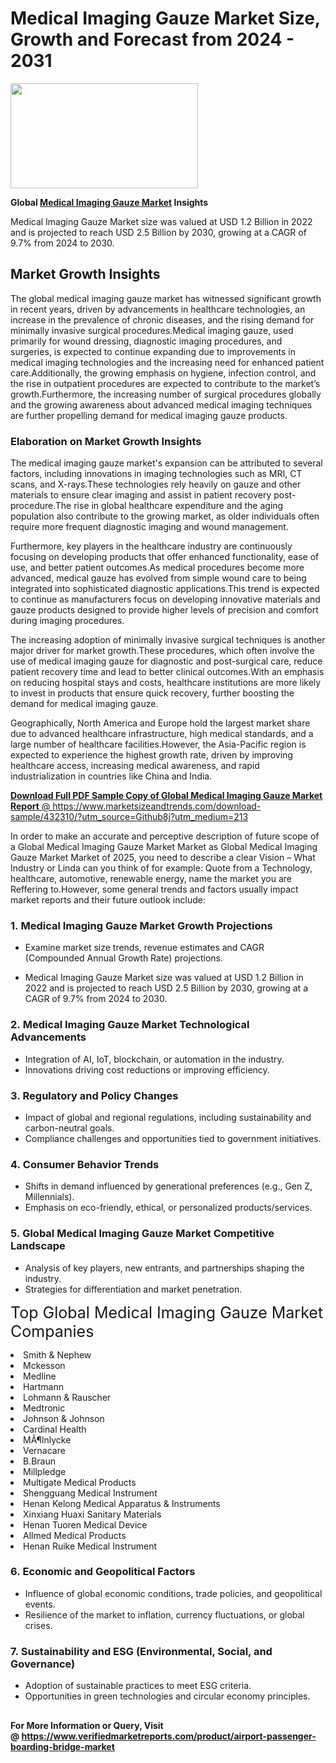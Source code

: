 <H1>Medical Imaging Gauze Market Size, Growth and Forecast from 2024 - 2031</H1><img class="aligncenter size-medium wp-image-584254" src="https://thirdeyenews.in/wp-content/uploads/2024/09/Global-Market-Research-300x168.jpeg" alt="" width="300" height="168" /><p><strong>Global&nbsp;<a href="https://www.marketsizeandtrends.com/download-sample/432310/?utm_source=Github8j?utm_medium=213">Medical Imaging Gauze Market</a> Insights</strong></p><p>Medical Imaging Gauze Market size was valued at USD 1.2 Billion in 2022 and is projected to reach USD 2.5 Billion by 2030, growing at a CAGR of 9.7% from 2024 to 2030.</p><p><h2>Market Growth Insights</h2> <p>The global medical imaging gauze market has witnessed significant growth in recent years, driven by advancements in healthcare technologies, an increase in the prevalence of chronic diseases, and the rising demand for minimally invasive surgical procedures.Medical imaging gauze, used primarily for wound dressing, diagnostic imaging procedures, and surgeries, is expected to continue expanding due to improvements in medical imaging technologies and the increasing need for enhanced patient care.Additionally, the growing emphasis on hygiene, infection control, and the rise in outpatient procedures are expected to contribute to the market’s growth.Furthermore, the increasing number of surgical procedures globally and the growing awareness about advanced medical imaging techniques are further propelling demand for medical imaging gauze products.</p> <p><a href="#"></a></p> <h3>Elaboration on Market Growth Insights</h3> <p>The medical imaging gauze market's expansion can be attributed to several factors, including innovations in imaging technologies such as MRI, CT scans, and X-rays.These technologies rely heavily on gauze and other materials to ensure clear imaging and assist in patient recovery post-procedure.The rise in global healthcare expenditure and the aging population also contribute to the growing market, as older individuals often require more frequent diagnostic imaging and wound management.</p> <p>Furthermore, key players in the healthcare industry are continuously focusing on developing products that offer enhanced functionality, ease of use, and better patient outcomes.As medical procedures become more advanced, medical gauze has evolved from simple wound care to being integrated into sophisticated diagnostic applications.This trend is expected to continue as manufacturers focus on developing innovative materials and gauze products designed to provide higher levels of precision and comfort during imaging procedures.</p> <p>The increasing adoption of minimally invasive surgical techniques is another major driver for market growth.These procedures, which often involve the use of medical imaging gauze for diagnostic and post-surgical care, reduce patient recovery time and lead to better clinical outcomes.With an emphasis on reducing hospital stays and costs, healthcare institutions are more likely to invest in products that ensure quick recovery, further boosting the demand for medical imaging gauze.</p> <p>Geographically, North America and Europe hold the largest market share due to advanced healthcare infrastructure, high medical standards, and a large number of healthcare facilities.However, the Asia-Pacific region is expected to experience the highest growth rate, driven by improving healthcare access, increasing medical awareness, and rapid industrialization in countries like China and India.</p> <p><a href="#"></p><p><span class=""><strong>Download Full PDF Sample Copy of Global Medical Imaging Gauze Market Report</strong> @ <a href="https://www.marketsizeandtrends.com/download-sample/432310/?utm_source=Github8j?utm_medium=213" target="_blank">https://www.marketsizeandtrends.com/download-sample/432310/?utm_source=Github8j?utm_medium=213</a></span></p><p>In order to make an accurate and perceptive description of future scope of a Global&nbsp;Medical Imaging Gauze Market Market as Global&nbsp;Medical Imaging Gauze Market Market of 2025, you need to describe a clear Vision &ndash; What Industry or Linda can you think of for example: Quote from a Technology, healthcare, automotive, renewable energy, name the market you are Reffering to.However, some general trends and factors usually impact market reports and their future outlook include:</p><h3>1.&nbsp;<strong>Medical Imaging Gauze Market Growth Projections</strong></h3><ul><li>Examine market size trends, revenue estimates and CAGR (Compounded Annual Growth Rate) projections.</li><li><p>Medical Imaging Gauze Market size was valued at USD 1.2 Billion in 2022 and is projected to reach USD 2.5 Billion by 2030, growing at a CAGR of 9.7% from 2024 to 2030.</p></li></ul><h3>2.&nbsp;<strong>Medical Imaging Gauze Market Technological Advancements</strong></h3><ul><li>Integration of AI, IoT, blockchain, or automation in the industry.</li><li>Innovations driving cost reductions or improving efficiency.</li></ul><h3>3.&nbsp;<strong>Regulatory and Policy Changes</strong></h3><ul><li>Impact of global and regional regulations, including sustainability and carbon-neutral goals.</li><li>Compliance challenges and opportunities tied to government initiatives.</li></ul><h3>4.&nbsp;<strong>Consumer Behavior Trends</strong></h3><ul><li>Shifts in demand influenced by generational preferences (e.g., Gen Z, Millennials).</li><li>Emphasis on eco-friendly, ethical, or personalized products/services.</li></ul><h3>5.&nbsp;<strong>Global Medical Imaging Gauze Market Competitive Landscape</strong></h3><ul><li>Analysis of key players, new entrants, and partnerships shaping the industry.</li><li>Strategies for differentiation and market penetration.</li></ul><p data-pm-slice="1 1 []"><span style="color: inherit; font-family: inherit; font-size: 25px;">Top Global Medical Imaging Gauze Market Companies</span></p><div class="" data-test-id=""><p><li>Smith & Nephew</li><li> Mckesson</li><li> Medline</li><li> Hartmann</li><li> Lohmann & Rauscher</li><li> Medtronic</li><li> Johnson & Johnson</li><li> Cardinal Health</li><li> MÃ¶lnlycke</li><li> Vernacare</li><li> B.Braun</li><li> Millpledge</li><li> Multigate Medical Products</li><li> Shengguang Medical Instrument</li><li> Henan Kelong Medical Apparatus & Instruments</li><li> Xinxiang Huaxi Sanitary Materials</li><li> Henan Tuoren Medical Device</li><li> Allmed Medical Products</li><li> Henan Ruike Medical Instrument</li></p></div><h3>6.&nbsp;<strong>Economic and Geopolitical Factors</strong></h3><ul><li>Influence of global economic conditions, trade policies, and geopolitical events.</li><li>Resilience of the market to inflation, currency fluctuations, or global crises.</li></ul><h3>7.&nbsp;<strong>Sustainability and ESG (Environmental, Social, and Governance)</strong></h3><ul><li>Adoption of sustainable practices to meet ESG criteria.</li><li>Opportunities in green technologies and circular economy principles.</li></ul><h2><strong style="font-size: 14px;">For More Information or Query, Visit @&nbsp;</strong><a style="background-color: #ffffff; font-size: 14px;" href="https://www.marketsizeandtrends.com/report/medical-imaging-gauze-market/" target="_blank">https://www.verifiedmarketreports.com/product/airport-passenger-boarding-bridge-market</a></h2>